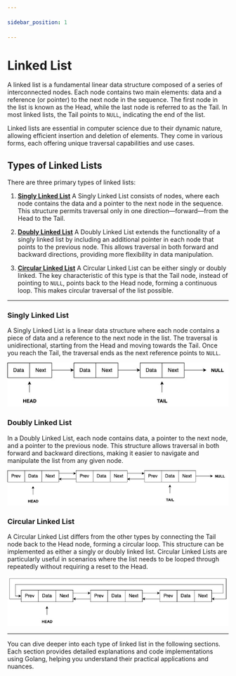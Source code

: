 ```yaml
---

sidebar_position: 1

---
```


# Linked List

A linked list is a fundamental linear data structure composed of a series of interconnected nodes. Each node contains two main elements: data and a reference (or pointer) to the next node in the sequence. The first node in the list is known as the Head, while the last node is referred to as the Tail. In most linked lists, the Tail points to `NULL`, indicating the end of the list.

Linked lists are essential in computer science due to their dynamic nature, allowing efficient insertion and deletion of elements. They come in various forms, each offering unique traversal capabilities and use cases.

## Types of Linked Lists

There are three primary types of linked lists:

1. **[Singly Linked List](singly-linked-list.md)**
   A Singly Linked List consists of nodes, where each node contains the data and a pointer to the next node in the sequence. This structure permits traversal only in one direction—forward—from the Head to the Tail.

2. **[Doubly Linked List](doubly-linked-list.md)**
   A Doubly Linked List extends the functionality of a singly linked list by including an additional pointer in each node that points to the previous node. This allows traversal in both forward and backward directions, providing more flexibility in data manipulation.

3. **[Circular Linked List](circular-linked-list.md)**
   A Circular Linked List can be either singly or doubly linked. The key characteristic of this type is that the Tail node, instead of pointing to `NULL`, points back to the Head node, forming a continuous loop. This makes circular traversal of the list possible.

---

### Singly Linked List

A Singly Linked List is a linear data structure where each node contains a piece of data and a reference to the next node in the list. The traversal is unidirectional, starting from the Head and moving towards the Tail. Once you reach the Tail, the traversal ends as the next reference points to `NULL`.

![Singly linked list](img/singly-linked-list.jpg)

### Doubly Linked List

In a Doubly Linked List, each node contains data, a pointer to the next node, and a pointer to the previous node. This structure allows traversal in both forward and backward directions, making it easier to navigate and manipulate the list from any given node.

![Doubly linked list](img/doubly-linked-list.jpg)

### Circular Linked List

A Circular Linked List differs from the other types by connecting the Tail node back to the Head node, forming a circular loop. This structure can be implemented as either a singly or doubly linked list. Circular Linked Lists are particularly useful in scenarios where the list needs to be looped through repeatedly without requiring a reset to the Head.

![Circular linked list](img/circular-linked-list.jpg)

---

You can dive deeper into each type of linked list in the following sections. Each section provides detailed explanations and code implementations using Golang, helping you understand their practical applications and nuances.
